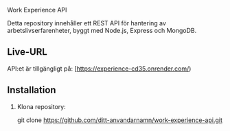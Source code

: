  Work Experience API

Detta repository innehåller ett REST API för hantering av arbetslivserfarenheter, byggt med Node.js, Express och MongoDB.

## Live-URL

API:et är tillgängligt på: [https://experience-cd35.onrender.com/)

## Installation

1. Klona repository:
  
   git clone https://github.com/ditt-anvandarnamn/work-experience-api.git
